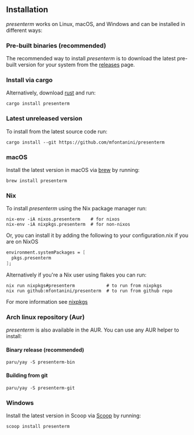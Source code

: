 ## Installation

_presenterm_ works on Linux, macOS, and Windows and can be installed in different ways:

### Pre-built binaries (recommended)

The recommended way to install _presenterm_ is to download the latest pre-built version for 
your system from the [releases](https://github.com/mfontanini/presenterm/releases) page.

### Install via cargo

Alternatively, download [rust](https://www.rust-lang.org/) and run:

```shell
cargo install presenterm
```

### Latest unreleased version

To install from the latest source code run:

```shell
cargo install --git https://github.com/mfontanini/presenterm
```

### macOS

Install the latest version in macOS via [brew](https://formulae.brew.sh/formula/presenterm) by running:

```shell
brew install presenterm
```

### Nix

To install _presenterm_ using the Nix package manager run:

```shell
nix-env -iA nixos.presenterm    # for nixos
nix-env -iA nixpkgs.presenterm  # for non-nixos
```

Or, you can install it by adding the following to your configuration.nix if you are on NixOS

```nix
environment.systemPackages = [
  pkgs.presenterm
];
```

Alternatively if you're a Nix user using flakes you can run:

```shell
nix run nixpkgs#presenterm            # to run from nixpkgs
nix run github:mfontanini/presenterm  # to run from github repo
```

For more information see 
[nixpkgs](https://search.nixos.org/packages?channel=unstable&show=presenterm&from=0&size=50&sort=relevance&type=packages&query=presenterm)

### Arch linux repository (Aur)

_presenterm_ is also available in the AUR. You can use any AUR helper to install:

#### Binary release (recommended)

```shell
paru/yay -S presenterm-bin
```

#### Building from git

```shell
paru/yay -S presenterm-git
```

### Windows

Install the latest version in Scoop via [Scoop](https://scoop.sh/#/apps?q=presenterm&id=a462290f824b50f180afbaa6d8c7c1e6e0952e3a) by running:

```powershell
scoop install presenterm
```
